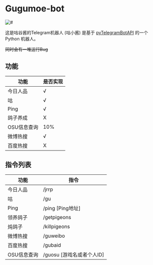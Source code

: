 # Gugumoe-bot
![#](https://z3.ax1x.com/2021/09/14/4A1wbd.jpg)
 
 这是咕谷酱的Telegram机器人 (咕小酱)
 是基于 [pyTelegramBotAPI](https://github.com/eternnoir/pyTelegramBotAPI) 的一个 Python 机器人。
 
 ~~同时会有一堆运行Bug~~
 
 ## 功能
| 功能 | 是否实现 |
| ------- | ------- |
| 今日人品 |    √    |
|咕       |     √    |
|Ping|√|
|鸽子养成|X|
|OSU信息查询| 10% |
|微博热搜|√|
|百度热搜|X|

## 指令列表

|功能|指令|
| ------- | ------- |
|今日人品|/jrrp|
|咕|/gu|
|Ping|/ping [Ping地址]|
|领养鸽子|/getpigeons|
|炖鸽子|/killpigeons|
|微博热搜|/guweibo|
|百度热搜|/gubaid|
|OSU信息查询|/guosu [游戏名或者个人ID]|
